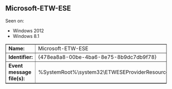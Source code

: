 ## Microsoft-ETW-ESE

Seen on:
* Windows 2012
* Windows 8.1

<table border="1" class="docutils">
  <tbody>
    <tr>
      <td><b>Name:</b></td>
      <td>Microsoft-ETW-ESE</td>
    </tr>
    <tr>
      <td><b>Identifier:</b></td>
      <td>{478ea8a8-00be-4ba6-8e75-8b9dc7db9f78}</td>
    </tr>
    <tr>
      <td><b>Event message file(s):</b></td>
      <td>%SystemRoot%\system32\ETWESEProviderResources.dll</td>
    </tr>
  </tbody>
</table>

&nbsp;

